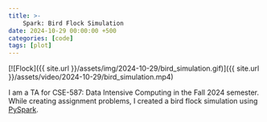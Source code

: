```yaml
---
title: >-
    Spark: Bird Flock Simulation
date: 2024-10-29 00:00:00 +500
categories: [code]
tags: [plot]
---
```

<!-- <video controls style="max-width: 100%; height: auto;">
  <source src="{{ site.url }}/assets/video/2024-10-29/bird_simulation.mp4" type="video/mp4">
  Your browser does not support the video tag.
</video> -->

[![Flock]({{ site.url }}/assets/img/2024-10-29/bird_simulation.gif)]({{ site.url }}/assets/video/2024-10-29/bird_simulation.mp4)


I am a TA for CSE-587: Data Intensive Computing in the Fall 2024 semester. While creating assignment problems, I created a bird flock simulation using [PySpark](https://spark.apache.org/docs/latest/api/python/index.html).